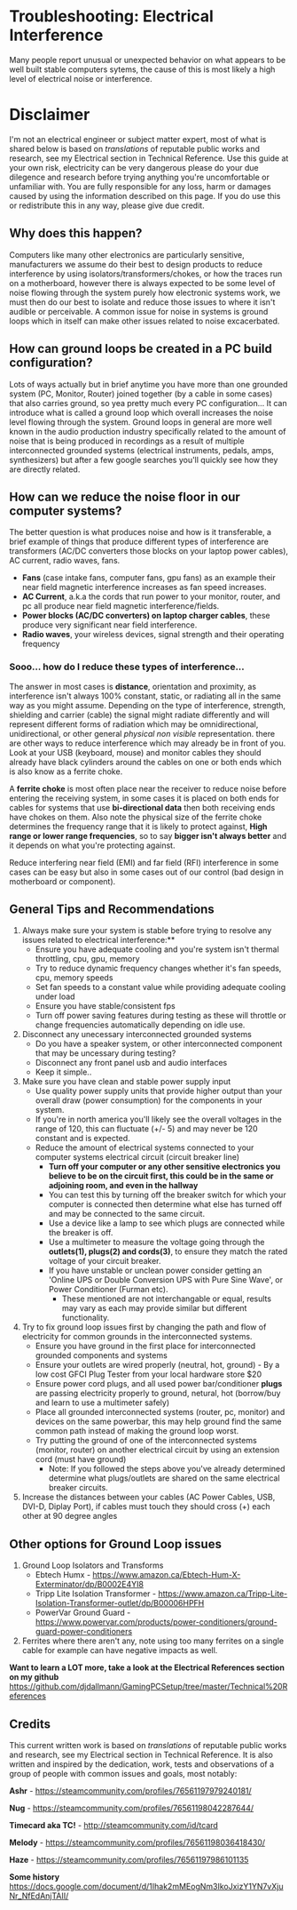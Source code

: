 # Troubleshooting: Electrical Interference
Many people report unusual or unexpected behavior on what appears to be well built stable computers sytems, the cause of this is most likely a high level of electrical noise or interference.

# Disclaimer 
I'm not an electrical engineer or subject matter expert, most of what is shared below is based on *translations* of reputable public works and research, see my Electrical section in Technical Reference. 
Use this guide at your own risk, electricity can be very dangerous please do your due dilegence and research before trying anything you're uncomfortable or unfamiliar with. 
You are fully responsible for any loss, harm or damages caused by using the information described on this page.
If you do use this or redistribute this in any way, please give due credit.

## Why does this happen?
Computers like many other electronics are particularly sensitive, manufacturers we assume do their best to design products to reduce interference by using isolators/transformers/chokes, or how the traces run on a motherboard, however there is always expected to be some level of noise flowing through the system purely how electronic systems work, we must then do our best to isolate and reduce those issues to where it isn't audible or perceivable. A common issue for noise in systems is ground loops which in itself can make other issues related to noise excacerbated.

## How can ground loops be created in a PC build configuration?
Lots of ways actually but in brief anytime you have more than one grounded system (PC, Monitor, Router) joined together (by a cable in some cases) that also carries ground, so yea pretty much every PC configuration... It can introduce what is called a ground loop which overall increases the noise level flowing through the system. Ground loops in general are more well known in the audio production industry specifically related to the amount of noise that is being produced in recordings as a result of multiple interconnected grounded systems (electrical instruments, pedals, amps, synthesizers) but after a few google searches you'll quickly see how they are directly related.

## How can we reduce the noise floor in our computer systems?
The better question is what produces noise and how is it transferable, a brief example of things that produce different types of interference are transformers (AC/DC converters those blocks on your laptop power cables), AC current, radio waves, fans. 

* **Fans** (case intake fans, computer fans, gpu fans) as an example their near field magnetic interference increases as fan speed increases.
* **AC Current**, a.k.a the cords that run power to your monitor, router, and pc all produce near field magnetic interference/fields.
* **Power blocks (AC/DC converters) on laptop charger cables**, these produce very significant near field interference.
* **Radio waves**, your wireless devices, signal strength and their operating frequency

### Sooo... how do I reduce these types of interference... 
The answer in most cases is **distance**, orientation and proximity, as interference isn't always 100% constant, static, or radiating all in the same way as you might assume. 
Depending on the type of interference, strength, shielding and carrier (cable) the signal might radiate differently and will represent different forms of radiation which may be omnidirectional, unidirectional, or other general *physical non visible* representation.
there are other ways to reduce interference which may already be in front of you. Look at your USB (keyboard, mouse) and monitor cables they should already have black cylinders around the cables on one or both ends which is also know as a ferrite choke.

A **ferrite choke** is most often place near the receiver to reduce noise before entering the receiving system, in some cases it is placed on both ends for cables for systems that use **bi-directional data** then both receiving ends have chokes on them. 
Also note the physical size of the ferrite choke determines the frequency range that it is likely to protect against, **High range or lower range frequencies**, so to say **bigger isn't always better** and it depends on what you're protecting against.

Reduce interfering near field (EMI) and far field (RFI) interference in some cases can be easy but also in some cases out of our control (bad design in motherboard or component).

## General Tips and Recommendations
1. Always make sure your system is stable before trying to resolve any issues related to electrical interference:**
   * Ensure you have adequate cooling and you're system isn't thermal throttling, cpu, gpu, memory 
   * Try to reduce dynamic frequency changes whether it's fan speeds, cpu, memory speeds
   * Set fan speeds to a constant value while providing adequate cooling under load
   * Ensure you have stable/consistent fps
   * Turn off power saving features during testing as these will throttle or change frequencies automatically depending on idle use.
2. Disconnect any unecessary interconnected grounded systems
   * Do you have a speaker system, or other interconnected component that may be uncessary during testing?
   * Disconnect any front panel usb and audio interfaces
   * Keep it simple..
3. Make sure you have clean and stable power supply input
   * Use quality power supply units that provide higher output than your overall draw (power consumption) for the components in your system.
   * If you're in north america you'll likely see the overall voltages in the range of 120, this can fluctuate (+/- 5) and may never be 120 constant and is expected.
   * Reduce the amount of electrical systems connected to your computer systems electrical circuit (circuit breaker line)
     * **Turn off your computer or any other sensitive electronics you believe to be on the circuit first, this could be in the same or adjoining room, and even in the hallway**
     * You can test this by turning off the breaker switch for which your computer is connected then determine what else has turned off and may be connected to the same circuit.
     * Use a device like a lamp to see which plugs are connected while the breaker is off.
     * Use a multimeter to measure the voltage going through the **outlets(1), plugs(2) and cords(3)**, to ensure they match the rated voltage of your circuit breaker.
     * If you have unstable or unclean power consider getting an 'Online UPS or Double Conversion UPS with Pure Sine Wave', or Power Conditioner (Furman etc). 
       * These mentioned are not interchangable or equal, results may vary as each may provide similar but different functionality.
4. Try to fix ground loop issues first by changing the path and flow of electricity for common grounds in the interconnected systems.
   * Ensure you have ground in the first place for interconnected grounded components and systems
   * Ensure your outlets are wired properly (neutral, hot, ground) - By a low cost GFCI Plug Tester from your local hardware store $20
   * Ensure power cord plugs, and all used power bar/conditioner **plugs** are passing electricity properly to ground, netural, hot (borrow/buy and learn to use a multimeter safely)
   * Place all grounded interconnected systems (router, pc, monitor) and devices on the same powerbar, this may help ground find the same common path instead of making the ground loop worst.
   * Try putting the ground of one of the interconnected systems (monitor, router) on another electrical circuit by using an extension cord (must have ground)
     * Note: If you followed the steps above you've already determined determine what plugs/outlets are shared on the same electrical breaker circuits.
5. Increase the distances between your cables (AC Power Cables, USB, DVI-D, Diplay Port), if cables must touch they should cross (+) each other at 90 degree angles
   
## Other options for Ground Loop issues
1. Ground Loop Isolators and Transforms
   * Ebtech Humx - https://www.amazon.ca/Ebtech-Hum-X-Exterminator/dp/B0002E4YI8
   * Tripp Lite Isolation Transformer - https://www.amazon.ca/Tripp-Lite-Isolation-Transformer-outlet/dp/B00006HPFH
   * PowerVar Ground Guard - https://www.powervar.com/products/power-conditioners/ground-guard-power-conditioners
2. Ferrites where there aren't any, note using too many ferrites on a single cable for example can have negative impacts as well.

**Want to learn a LOT more, take a look at the Electrical References section on my github**
https://github.com/djdallmann/GamingPCSetup/tree/master/Technical%20References

## Credits
This current written work is based on *translations* of reputable public works and research, see my Electrical section in Technical Reference. 
It is also written and inspired by the dedication, work, tests and observations of a group of people with common issues and goals, most notably:

**Ashr** - https://steamcommunity.com/profiles/76561197979240181/

**Nug** - https://steamcommunity.com/profiles/76561198042287644/

**Timecard aka TC!** - http://steamcommunity.com/id/tcard

**Melody** - https://steamcommunity.com/profiles/76561198036418430/

**Haze** - https://steamcommunity.com/profiles/76561197986101135

**Some history**
https://docs.google.com/document/d/1Ihak2mMEogNm3IkoJxizY1YN7vXjuNr_NfEdAnjTAII/
